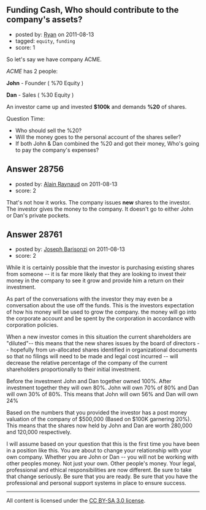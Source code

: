 ## Funding Cash, Who should contribute to the company's assets?

- posted by: [Ryan](https://stackexchange.com/users/-1/11330-ryan) on 2011-08-13
- tagged: `equity`, `funding`
- score: 1

So let's say we have company ACME.

*ACME* has 2 people:

**John** - Founder ( %70 Equity )

**Dan**  - Sales ( %30 Equity )

An investor came up and invested **$100k** and demands **%20** of shares.

Question Time:

 - Who should sell the %20?
 - Will the money goes to the personal account of the shares seller?
 - If both John & Dan combined the %20 and got their money, Who's going to pay the company's expenses?


## Answer 28756

- posted by: [Alain Raynaud](https://stackexchange.com/users/-1/502-alain-raynaud) on 2011-08-13
- score: 2

That's not how it works. The company issues **new** shares to the investor. The investor gives the money to the company. It doesn't go to either John or Dan's private pockets.


## Answer 28761

- posted by: [Joseph Barisonzi](https://stackexchange.com/users/-1/8791-joseph-barisonzi) on 2011-08-13
- score: 2

While it is certainly possible that the investor is purchasing existing shares from someone -- it is far more likely that they are looking to invest their money in the company to see it grow and provide him a return on their investment. 

As part of the conversations with the investor they may even be a conversation about the use off the funds. This is the investors expectation of how his money will be used to grow the company. the money will go into the corporate account and be spent by the corporation in accordance with corporation policies. 

When a new investor comes in this situation the current shareholders are "diluted"-- this means that the new shares issues by the board of directors -- hopefully from un-allocated shares identified in organizational  documents so that no filings will need to be made and legal cost incurred -- will decrease the relative percentage of the company of the current shareholders proportionally to their initial investment.

Before the investment John and Dan together owned 100%. After investment together they will own 80%. John will own 70% of 80% and Dan will own 30% of 80%. This means that John will own 56% and Dan will own 24%

Based on the numbers that you provided the investor has a post money valuation of the company of $500,000 (Based on $100K garnering 20%). This means that the shares now held by John and Dan are worth 280,000 and 120,000 respectively. 

I will assume based on your question that this is the first time you have been in a position like this. You are about to change your relationship with your own company. Whether you are John or Dan -- you will not be working with other peoples money. Not just your own. Other people's money. Your legal, professional and ethical responsibilities are now different. Be sure to take that change seriously. Be sure that you are ready. Be sure that you have the professional and personal support systems in place to ensure success. 



---

All content is licensed under the [CC BY-SA 3.0 license](https://creativecommons.org/licenses/by-sa/3.0/).
